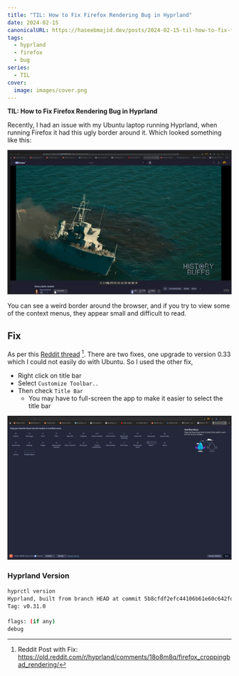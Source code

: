 ```yaml
---
title: "TIL: How to Fix Firefox Rendering Bug in Hyprland"
date: 2024-02-15
canonicalURL: https://haseebmajid.dev/posts/2024-02-15-til-how-to-fix-firefox-rendering-bug-in-hyprland
tags:
  - hyprland
  - firefox
  - bug
series:
  - TIL
cover:
  image: images/cover.png
---
```


**TIL: How to Fix Firefox Rendering Bug in Hyprland**

Recently, I had an issue with my Ubuntu laptop running Hyprland, when running Firefox it had this ugly border around
it. Which looked something like this:

![Firefox](images/firefox.png)

You can see a weird border around the browser, and if you try to view some of the context menus, they appear small and difficult to read.

## Fix

As per this [Reddit thread](https://old.reddit.com/r/hyprland/comments/18o8m8q/firefox_croppingbad_rendering/) [^1]. 
There are two fixes, one upgrade to version 0.33 which I could not easily do with Ubuntu. So I used the other fix,

- Right click on title bar
- Select `Customize Toolbar..`
- Then check `Title Bar`
    - You may have to full-screen the app to make it easier to select the title bar

![Title Bar](images/title.png)

### Hyprland Version

```bash
hyprctl version
Hyprland, built from branch HEAD at commit 5b8cfdf2efc44106b61e60c642fd964823fd89f3  (props: bump ver to v0.31.0).
Tag: v0.31.0

flags: (if any)
debug
```

[^1]: Reddit Post with Fix: https://old.reddit.com/r/hyprland/comments/18o8m8q/firefox_croppingbad_rendering/

